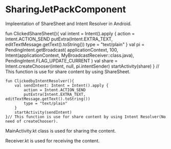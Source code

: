 # SharingJetPackComponent
Impleentation of ShareSheet and Intent Resolver in Android.


fun ClickedShareSheet(){
        val intent = Intent().apply {
            action = Intent.ACTION_SEND
            putExtra(Intent.EXTRA_TEXT, editTextMessage.getText().toString())
            type = "text/plain"
        }
        val pi = PendingIntent.getBroadcast(
            applicationContext, 100,
            Intent(applicationContext, MyBroadcastReceiver::class.java),
            PendingIntent.FLAG_UPDATE_CURRENT
        )
        val share = Intent.createChooser(intent, null, pi.intentSender)
        startActivity(share)
    } // This function is use for share content by using ShareSheet.
    
    
    fun ClickedbyIntentResolver(){
        val sendIntent: Intent = Intent().apply {
            action = Intent.ACTION_SEND
            putExtra(Intent.EXTRA_TEXT, editTextMessage.getText().toString())
            type = "text/plain"
        }
        startActivity(sendIntent)
    }// This function is use for share content by using Intent Resolver(No need of createChooser).
    
    
    
   MainActivity.kt class is used for sharing the content.
   
   Receiver.kt is used for receiving the content.

